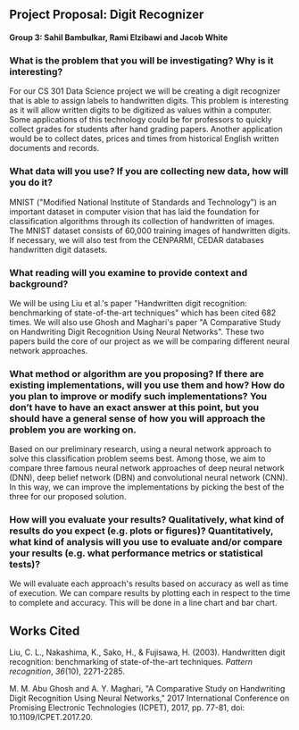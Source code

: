 ##  Project Proposal: Digit Recognizer
#### Group 3: Sahil Bambulkar, Rami Elzibawi and Jacob White

### What is the problem that you will be investigating? Why is it interesting?

For our CS 301 Data Science project we will be creating a digit recognizer that is able to assign labels to handwritten digits. This problem is interesting as it will allow written digits to be digitized as values within a computer. Some applications of this technology could be for professors to quickly collect grades for students after hand grading papers. Another application would be to collect dates, prices and times from historical English written documents and records.

### What data will you use? If you are collecting new data, how will you do it?

MNIST ("Modified National Institute of Standards and Technology") is an important dataset in computer vision that has laid the foundation for classification algorithms through its collection of handwritten of images. The MNIST dataset consists of 60,000 training images of handwritten digits. If necessary, we will also test from the CENPARMI, CEDAR databases handwritten digit datasets. 

### What reading will you examine to provide context and background?

We will be using Liu et al.'s paper "Handwritten digit recognition: benchmarking of state-of-the-art techniques" which has been cited 682 times. We will also use Ghosh and Maghari's paper "A Comparative Study on Handwriting Digit Recognition Using Neural Networks". These two papers build the core of our project as we will be comparing different neural network approaches. 

### What method or algorithm are you proposing? If there are existing implementations, will you use them and how? How do you plan to improve or modify such implementations? You don’t have to have an exact answer at this point, but you should have a general sense of how you will approach the problem you are working on.

Based on our preliminary research, using a neural network approach to solve this classification problem seems best. Among those, we aim to compare three famous neural network approaches of deep neural network (DNN), deep belief network (DBN) and convolutional neural network (CNN). In this way, we can improve the implementations by picking the best of the three for our proposed solution. 

### How will you evaluate your results? Qualitatively, what kind of results do you expect (e.g. plots or figures)? Quantitatively, what kind of analysis will you use to evaluate and/or compare your results (e.g. what performance metrics or statistical tests)?

We will evaluate each approach's results based on accuracy as well as time of execution. We can compare results by plotting each in respect to the time to complete and accuracy. This will be done in a line chart and bar chart. 

## Works Cited
Liu, C. L., Nakashima, K., Sako, H., & Fujisawa, H. (2003). Handwritten digit recognition: benchmarking of state-of-the-art techniques.  _Pattern recognition_,  _36_(10), 2271-2285.

M. M. Abu Ghosh and A. Y. Maghari, "A Comparative Study on Handwriting Digit Recognition Using Neural Networks," 2017 International Conference on Promising Electronic Technologies (ICPET), 2017, pp. 77-81, doi: 10.1109/ICPET.2017.20.
